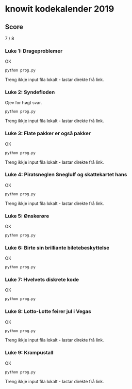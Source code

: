 # knowit kodekalender 2019

## Score
7 / 8  

### Luke 1: Drageproblemer
OK  
```bash
python prog.py
```
Treng ikkje input fila lokalt - lastar direkte frå link.

### Luke 2: Syndefloden
Gjev for høgt svar.
```bash
python prog.py
```
Treng ikkje input fila lokalt - lastar direkte frå link.

### Luke 3: Flate pakker er også pakker
OK  
```bash
python prog.py
```
Treng ikkje input fila lokalt - lastar direkte frå link.

### Luke 4: Piratsneglen Sneglulf og skattekartet hans
OK  
```bash
python prog.py
```
Treng ikkje input fila lokalt - lastar direkte frå link.

### Luke 5: Ønskerøre
OK  
```bash
python prog.py
```

### Luke 6: Birte sin brilliante biletebeskyttelse
OK  
```bash
python prog.py
```

### Luke 7: Hvelvets diskrete kode
OK  
```bash
python prog.py
```

### Luke 8: Lotto-Lotte feirer jul i Vegas
OK  
```bash
python prog.py
```
Treng ikkje input fila lokalt - lastar direkte frå link.

### Luke 9: Krampustall
OK  
```bash
python prog.py
```
Treng ikkje input fila lokalt - lastar direkte frå link.
